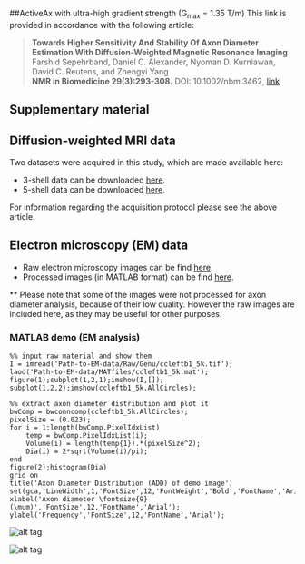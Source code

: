 ##ActiveAx with ultra-high gradient strength (G<sub>max</sub> = 1.35 T/m)
This link is provided in accordance with the following article:
>**Towards Higher Sensitivity And Stability Of Axon Diameter Estimation With Diffusion-Weighted Magnetic Resonance Imaging**  
>Farshid Sepehrband, Daniel C. Alexander, Nyoman D. Kurniawan, David C. Reutens, and Zhengyi Yang  
>**NMR in Biomedicine 29(3):293-308.** DOI: 10.1002/nbm.3462, [link](http://onlinelibrary.wiley.com/doi/10.1002/nbm.3462/abstract)

## Supplementary material

## Diffusion-weighted MRI data
Two datasets were acquired in this study, which are made available here:
- 3-shell data can be downloaded [here](https://dl.dropboxusercontent.com/u/17531966/ActiveAxD/3-shell.zip).
- 5-shell data can be downloaded [here](https://dl.dropboxusercontent.com/u/17531966/ActiveAxD/5-shell.zip).

For information regarding the acquisition protocol please see the above article. 

## Electron microscopy (EM) data
- Raw electron microscopy images can be find [here](https://dl.dropboxusercontent.com/u/17531966/ADD/EM/Raw.zip).
- Processed images (in MATLAB format) can be find [here](https://dl.dropboxusercontent.com/u/17531966/ADD/EM/MATfiles.zip).

** Please note that some of the images were not processed for axon diameter analysis, because of their low quality. However the raw images are included here, as they may be useful for other purposes. 
 
### MATLAB demo (EM analysis)

```
%% input raw material and show them
I = imread('Path-to-EM-data/Raw/Genu/ccleftb1_5k.tif');
laod('Path-to-EM-data/MATfiles/ccleftb1_5k.mat');
figure(1);subplot(1,2,1);imshow(I,[]);
subplot(1,2,2);imshow(ccleftb1_5k.AllCircles);

%% extract axon diameter distribution and plot it
bwComp = bwconncomp(ccleftb1_5k.AllCircles);
pixelSize = (0.023);
for i = 1:length(bwComp.PixelIdxList)
    temp = bwComp.PixelIdxList(i);
    Volume(i) = length(temp{1}).*(pixelSize^2);
    Dia(i) = 2*sqrt(Volume(i)/pi);
end
figure(2);histogram(Dia)
grid on
title('Axon Diameter Distribution (ADD) of demo image')
set(gca,'LineWidth',1,'FontSize',12,'FontWeight','Bold','FontName','Arial'); 
xlabel('Axon diameter \fontsize{9}(\mum)','FontSize',12,'FontName','Arial'); 
ylabel('Frequency','FontSize',12,'FontName','Arial'); 
```

![alt tag](https://raw.github.com/sepehrband/AxonDiameter/master/EM.png)   

![alt tag](https://raw.github.com/sepehrband/AxonDiameter/master/ADD2.png)  
